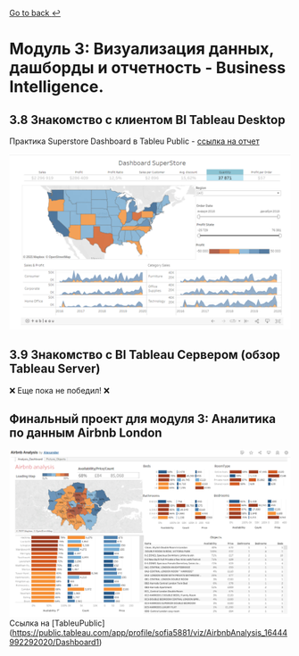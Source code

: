 [Go to back :leftwards_arrow_with_hook:](https://github.com/Kozub420/DE-101)
# Модуль 3: Визуализация данных, дашборды и отчетность - Business Intelligence.

## 3.8 Знакомство с клиентом BI Tableau Desktop
Практика
Superstore Dashboard в Tableu Public - [ссылка на отчет](https://public.tableau.com/views/Module03_16394012729050/Dashboard1?:language=en-US&:retry=yes&:display_count=n&:origin=viz_share_link)

![Dashboard Tableu](https://github.com/Kozub420/DE-101/blob/main/Module03/Dashboard_tableu.PNG)

## 3.9 Знакомство с BI Tableau Сервером (обзор Tableau Server)
❌ Еще пока не победил! ❌

## Финальный проект для модуля 3: Аналитика по данным Airbnb London
![Final Project](https://github.com/Kozub420/DE-101/blob/main/Module03/FinalProject.PNG)
Ссылка на [TableuPublic] (https://public.tableau.com/app/profile/sofia5881/viz/AirbnbAnalysis_16444992292020/Dashboard1)
